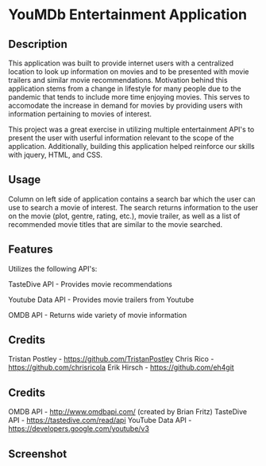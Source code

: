 # YouMDb Entertainment Application

## Description
This application was built to provide internet users with a centralized location to look up information on movies and to be presented with movie trailers and similar movie recommendations. Motivation behind this application stems from a change in lifestyle for many people due to the pandemic that tends to include more time enjoying movies. This serves to accomodate the increase in demand for movies by providing users with information pertaining to movies of interest. 

This project was a great exercise in utilizing multiple entertainment API's to present the user with userful information relevant to the scope of the application. Additionally, building this application helped reinforce our skills with jquery, HTML, and CSS. 

## Usage
Column on left side of application contains a search bar which the user can use to search a movie of interest. The search returns information to the user on the movie (plot, gentre, rating, etc.), movie trailer, as well as a list of recommended movie titles that are similar to the movie searched. 

## Features
Utilizes the following API's:

TasteDive API - Provides movie recommendations 

Youtube Data API - Provides movie trailers from Youtube

OMDB API - Returns wide variety of movie information

## Credits
Tristan Postley - https://github.com/TristanPostley
Chris Rico - https://github.com/chrisricola
Erik Hirsch - https://github.com/eh4git

## Credits
OMDB API - http://www.omdbapi.com/ (created by Brian Fritz)
TasteDive API - https://tastedive.com/read/api 
YouTube Data API - https://developers.google.com/youtube/v3

## Screenshot
